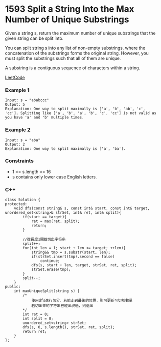 # 1593 Split a String Into the Max Number of Unique Substrings

Given a string s, return the maximum number of unique substrings that the given string can be split into.

You can split string s into any list of non-empty substrings, where the concatenation of the substrings forms the original string. However, you must split the substrings such that all of them are unique.

A substring is a contiguous sequence of characters within a string.

[LeetCode](https://leetcode.cn/problems/find-valid-matrix-given-row-and-column-sums/)

### Example 1

```
Input: s = "ababccc"
Output: 5
Explanation: One way to split maximally is ['a', 'b', 'ab', 'c', 'cc']. Splitting like ['a', 'b', 'a', 'b', 'c', 'cc'] is not valid as you have 'a' and 'b' multiple times.
```

### Example 2

```
Input: s = "aba"
Output: 2
Explanation: One way to split maximally is ['a', 'ba'].
```
 

### Constraints

* 1 <= s.length <= 16
* s contains only lower case English letters.

### C++ 

```
class Solution {
protected:
    void dfs(const string& s, const int& start, const int& target, unordered_set<string>& strSet, int& ret, int& split){
        if(start == target){
            ret = max(ret, split);
            return;
        }

        //從長度1開始切出字符串
        split++;
        for(int len = 1; start + len <= target; ++len){
            string&& tmp = s.substr(start, len);
            if(strSet.insert(tmp).second == false)
                continue;
            dfs(s, start + len, target, strSet, ret, split);
            strSet.erase(tmp);
        }
        split--;
    }
public:
    int maxUniqueSplit(string s) {
        /*
            使用dfs進行切分，若能走到最後的位置，則可更新可切割數量
            若切出來的字符串已經出現過，則退出
        */
        int ret = 0;
        int split = 0;
        unordered_set<string> strSet;
        dfs(s, 0, s.length(), strSet, ret, split);
        return ret;
    }
};
```